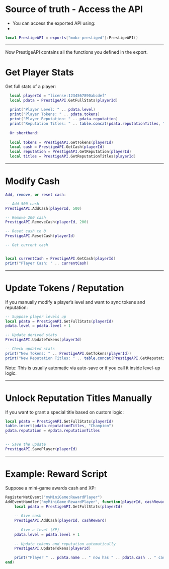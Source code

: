 # Source of truth - Access the API

* You can access the exported API using:
* 
```lua
local PrestigeAPI = exports["mobz-prestiged"]:PrestigeAPI()
```

---

Now PrestigeAPI contains all the functions you defined in the export.

# Get Player Stats

Get full stats of a player:

```lua
  local playerId = "license:1234567890abcdef"
  local pdata = PrestigeAPI.GetFullStats(playerId)
  
  print("Player Level: " .. pdata.level)
  print("Player Tokens: " .. pdata.tokens)
  print("Player Reputation: " .. pdata.reputation)
  print("Reputation Titles: " .. table.concat(pdata.reputationTitles, ", "))
  
  Or shorthand:
  
  local tokens = PrestigeAPI.GetTokens(playerId)
  local cash = PrestigeAPI.GetCash(playerId)
  local reputation = PrestigeAPI.GetReputation(playerId)
  local titles = PrestigeAPI.GetReputationTitles(playerId)
```

---

# Modify Cash
```lua
Add, remove, or reset cash:

-- Add 500 cash
PrestigeAPI.AddCash(playerId, 500)

-- Remove 200 cash
PrestigeAPI.RemoveCash(playerId, 200)

-- Reset cash to 0
PrestigeAPI.ResetCash(playerId)

-- Get current cash


local currentCash = PrestigeAPI.GetCash(playerId)
print("Player Cash: " .. currentCash)
```

---

# Update Tokens / Reputation

If you manually modify a player’s level and want to sync tokens and reputation:

```lua
-- Suppose player levels up
local pdata = PrestigeAPI.GetFullStats(playerId)
pdata.level = pdata.level + 1

-- Update derived stats
PrestigeAPI.UpdateTokens(playerId)

-- Check updated stats
print("New Tokens: " .. PrestigeAPI.GetTokens(playerId))
print("New Reputation Titles: " .. table.concat(PrestigeAPI.GetReputationTitles(playerId), ", "))
```

Note: This is usually automatic via auto-save or if you call it inside level-up logic.

---

# Unlock Reputation Titles Manually

If you want to grant a special title based on custom logic:

```lua
local pdata = PrestigeAPI.GetFullStats(playerId)
table.insert(pdata.reputationTitles, "Champion")
pdata.reputation = #pdata.reputationTitles
`

-- Save the update
PrestigeAPI.SavePlayer(playerId)
```

---

# Example: Reward Script
Suppose a mini-game awards cash and XP:

```lua
RegisterNetEvent("myMiniGame:RewardPlayer")
AddEventHandler("myMiniGame:RewardPlayer", function(playerId, cashReward)
    local pdata = PrestigeAPI.GetFullStats(playerId)
    
    -- Give cash
    PrestigeAPI.AddCash(playerId, cashReward)
    
    -- Give a level (XP)
    pdata.level = pdata.level + 1
    
    -- Update tokens and reputation automatically
    PrestigeAPI.UpdateTokens(playerId)

    print("Player " .. pdata.name .. " now has " .. pdata.cash .. " cash and " .. pdata.tokens .. " tokens.")
end)
```